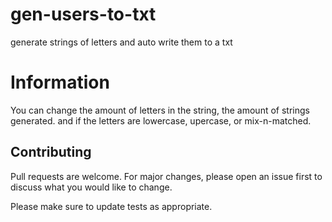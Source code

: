# gen-users-to-txt
generate strings of letters and auto write them to a txt

# Information
You can change the amount of letters in the string, the amount of strings generated. and if the letters are lowercase, upercase, or mix-n-matched.

## Contributing
Pull requests are welcome. For major changes, please open an issue first to discuss what you would like to change.

Please make sure to update tests as appropriate.
